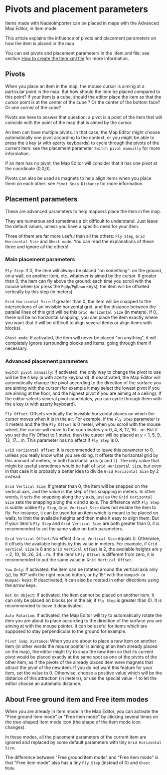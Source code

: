 # Pivots and placement parameters

Items made with NadeoImporter can be placed in maps with the Advanced Map Editor, in Item mode.

This article explains the influence of pivots and placement parameters on how the item is placed in the map.

You can set pivots and placement parameters in the .Item.xml file: see section [How to create the Item xml file] for more information.


## Pivots

When you place an item in the map, the mouse cursor is aiming at a particular point in the map. But how should the item be placed compared to this point? If your item is a cube, should the editor place the item so that the cursor point is at the center of the cube ? Or the center of the bottom face? Or one corner of the cube?

Pivots are here to answer that question: a pivot is a point of the item that will coincide with the point of the map that is aimed by the cursor.

An item can have multiple pivots. In that case, the Map Editor might choose automatically one pivot according to the context, or you might be able to press the `Q` key (`A` with azerty keyboards) to cycle through the pivots of the current item: see the placement parameter `Switch pivot manually` for more information.

If an item has no pivot, the Map Editor will consider that it has one pivot at the coordinate (0,0,0).

Pivots can also be used as magnets to help align items when you place them on each other: see `Pivot Snap Distance` for more information.


## Placement parameters

These are advanced parameters to help mappers place the item in the map.

They are numerous and sometimes a bit difficult to understand. Just leave the default values, unless you have a specific need for your item.

Three of them are far more useful than all the others: `Fly Step`, `Grid Horizontal Size` and `Ghost mode`. You can read the explanations of these three and ignore all the others!


### Main placement parameters

`Fly Step`: If 0, the item will always be placed "on something": on the ground, on a wall, on another item, etc. whatever is aimed by the cursor. If greater than 0, the item can fly above the ground: each time you scroll with the mouse wheel (or press the `PgUp`/`PgDown` keys), the item will be offseted vertically by this step (in meters).

`Grid Horizontal Size`: If greater than 0, the item will be snapped to the intersections of an invisible horizontal grid, and the distance between the parallel lines of this grid will be this `Grid Horizontal Size` (in meters). If 0, there will be no horizontal snapping, you can place the item exactly where you want (but it will be difficult to align several items or align items with blocks).

`Ghost mode`: If activated, the item will never be placed "on anything", it will completely ignore surrounding blocks and items, going through them if necessary.


### Advanced placement parameters

`Switch pivot manually`: If activated, the only way to change the pivot to use will be the `Q` key (`A` with azerty keyboard). If deactivated, the Map Editor will automatically change the pivot according to the direction of the surface you are aiming with the cursor (for example it may select the lowest pivot if you are aiming at the floor, and the highest pivot if you are aiming at a ceiling). If the editor selects several pivot candidates, you can cycle through them with the `Q` key (`A` with azerty keyboard).

`Fly Offset`: Offsets vertically the invisible horizontal planes on which the cursor moves when it is in the air. For example, if the `Fly Step` parameter is 4 meters and the the `Fly Offset` is 0 meter, when you scroll with the mouse wheel, the cursor will move to the coordinates y = 0, 4, 8, 12, 16... m. But if you set the Fly Offset to 1 meter, then the cursor will be placed at y = 1, 5, 9, 13, 17... m. This parameter has no effect if `Fly Step` is 0.

`Grid Horizontal Offset`: It is recommended to leave this parameter to 0, unless you really know what you are doing. It offsets the horizontal grid by this amount of meters, in both horizontal axis (x and z). The only value that might be useful sometimes would be half of `Grid Horizontal Size`, but even in that case it is probably a better idea to divide `Grid Horizontal Size` by 2 instead.

`Grid Vertical Size`: If greater than 0, the item will be snapped on the vertical axis, and the value is the step of this snapping in meters. In other words, it sets the snapping along the y axis, just as the `Grid Horizontal Size` sets the snapping along the x and z axis. The difference with `Fly Step` is subtle: unlike `Fly Step`, `Grid Vertical Size` does not enable the item to fly. For instance, it can be used for an item which is meant to be placed on walls, to limit the available heights and then make it easy to align them. But if your item's `Fly Step` and `Grid Vertical Size` are both greater than 0, it is recommended to set the same value on both parameters.

`Grid Vertical Offset`: No effect if `Grid Vertical Size` equals 0. Otherwise, it offsets the available heights by this value in meters. For example, if `Grid Vertical Size` is 8 and `Grid Vertical Offset` is 2, the available heights are y = 2, 10, 18, 26, 34... m. If the item's `Fly Offset` is different from zero, it is recommended to put the same value in `Grid Vertical Offset`.

`Yaw Only`: If activated, the item can be rotated around the vertical axis only (y), by 90° with the right mouse button, or by 15° with the `Numpad+` or `Numpad-` keys. If deactivated, it can also be rotated in other directions using the arrow keys.

`Not On Object`: If activated, the item cannot be placed on another item, it can only be placed on blocks (or in the air, if `Fly Step` is greater than 0). It is recommended to leave it deactivated.

`Auto Rotation`: If activated, the Map Editor will try to automatically rotate the item you are about to place according to the direction of the surface you are aiming at with the mouse pointer. It can be useful for items which are supposed to stay perpendicular to the ground for example.

`Pivot Snap Distance`: When you are about to place a new item on another item (in other words the mouse pointer is aiming at an item already placed on the map), the editor might try to snap the new item so that its current pivot would be placed exactly at the same spot as one of the pivots of the other item, as if the pivots of the already placed item were magnets that attract the pivot of the new item. If you do not want this feature for your item, set the value to 0. Otherwise, choose a positive value which will be the distance of this attraction (in meters), or use the special value -1 to let the editor choose an automatic distance.


## About Free ground item and Free item modes

When you are already in Item mode in the Map Editor, you can activate the "Free ground item mode" or "Free item mode" by clicking several times on the tree-shaped Item mode icon (the shape of the item mode icon changes).

In these modes, all the placement parameters of the current item are ignored and replaced by some default parameters with tiny `Grid Horizontal Size`.

The difference between "Free ground item mode" and "Free item mode" is that "Free item mode" also has a tiny `Fly Step` (instead of 0) and `Ghost Mode`.


[How to create the Item xml file]: ../05-how-to-create-the-item-xml-file/
